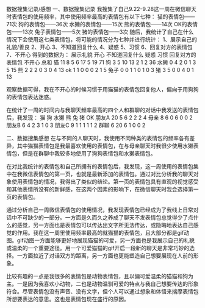 数据搜集记录/感想
一、数据搜集记录
我搜集了自己9.22-9.28这一周在微信聊天时表情包的使用频率，其中使用频率最高的表情包有以下七种：
猫的表情包——71次
狗的表情包——36次
水獭的表情包——15次
熊的表情包——14次
OK的表情包——13次
兔子表情包——5次
猪的表情包——3次
随后，我统计了自己在什么情况下会使用这七类表情包，将可能的情况分为七种并进行统计：
1、展示自己的礼貌/善良
2、开心
3、不知道回复什么
4、疑惑
5、习惯
6、回复对方的表情包
7、不开心
得到的数据为：
     展示礼貌 开心 不知道回复什么 疑惑    习惯 回复对方的表情包	不开心 总和
猫	11	8	5	6	17	5	19	71
狗	3	5	10	13	2	1	2	36
水獭	0	4	2	0	1	3	5	15
熊	2	2	2	0	3	0	4	13
ok	1	1	0	0	0	2	1	5
兔子	0	0	1	1	0	1	0	3
猪	3	5	0	0	4	0	1	13

观察数据可得，我在不开心的时候习惯于用猫猫的表情包回复他人，偏向于用狗狗的表情包表达迷惑。

在统计了一周的时间内与我聊天频率最高的四个人和群聊的对话中我发送的表情包后，我发现：
	    猫	狗	水獭	熊	兔	猪	OK
朋友A	 20	5	 6	  2	2	 2	4
母亲	 8	6	 0	  6	0	 0	2   
朋友B	 6	4	 2	  3	1	 0	3
朋友C	 9	1	 1	  1	1	 1 	2
群聊    6	20	6	  1	0	 0	2   

二、数据搜集感想
在与不同的人聊天时，我使用不同种类的表情包的频率各有差异，其中猫猫表情包是我最喜欢使用的表情包，在与母亲聊天时我很少使用水獭表情包，但是在群聊中我较多地使用了狗狗表情包和水獭表情包。

在对比我统计的表情包和自己所拥有的表情包后，我发现，这一周使用的表情包集中在我微信表情包的第一页，也就是最新添加的表情包。通过对比分析我的聊天对象使用表情包的情况，我得出了类似的结论。第一页的表情包具有直观的视觉感受和其他表情所没有的新鲜感，在这两个因素的影响下，在微信聊天时我会选择第一页的表情包。

通过分析自己一周微信表情包的使用情况，我发现表情包已经成为了我线上日常对话中不可缺少的一部分。一方面是久而久之养成了聊天不发表情包总觉得少了点什么的感觉，另一方面也是表情包可以传达出文字所无法传达，或隐晦地表达自己感觉的作用。我在这一周里使用频率最高的就猫猫的表情包，且大部分都是gif动图。gif动图一方面能够更好地展现猫猫的可爱，另一方面也是我展示自己的礼貌或温柔的一个重要途径。用一个可爱猫猫的gif开启一段新的聊天是非常巧妙的选择。一方面拉近了对话双方的距离，另一方面也更能塑造自己想要展现在人前的形象。

比较有趣的一点是我很多的表情包是动物表情包，且以偏可爱温柔的猫猫和狗为主。一是因为我喜欢小动物，二也是动物温驯可爱的特点与我自己想要传达的形象符合。尽管表情包没有声音、没有文字，但个人可以通过想象和体悟来揣摩表情包所想要表达的意思。这也是表情包现在盛行的原因。
